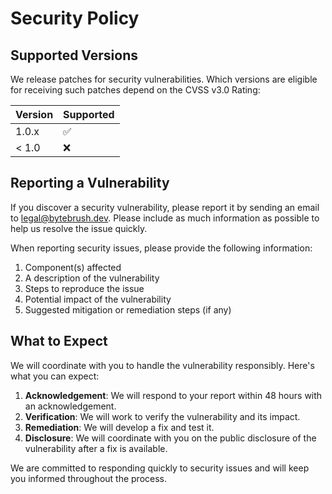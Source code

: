 # Security Policy

## Supported Versions

We release patches for security vulnerabilities. Which versions are eligible for receiving such patches depend on the CVSS v3.0 Rating:

| Version | Supported          |
| ------- | ------------------ |
| 1.0.x   | :white_check_mark: |
| < 1.0   | :x:                |

## Reporting a Vulnerability

If you discover a security vulnerability, please report it by sending an email to legal@bytebrush.dev. Please include as much information as possible to help us resolve the issue quickly.

When reporting security issues, please provide the following information:

1. Component(s) affected
2. A description of the vulnerability
3. Steps to reproduce the issue
4. Potential impact of the vulnerability
5. Suggested mitigation or remediation steps (if any)

## What to Expect

We will coordinate with you to handle the vulnerability responsibly. Here's what you can expect:

1. **Acknowledgement**: We will respond to your report within 48 hours with an acknowledgement.
2. **Verification**: We will work to verify the vulnerability and its impact.
3. **Remediation**: We will develop a fix and test it.
4. **Disclosure**: We will coordinate with you on the public disclosure of the vulnerability after a fix is available.

We are committed to responding quickly to security issues and will keep you informed throughout the process.